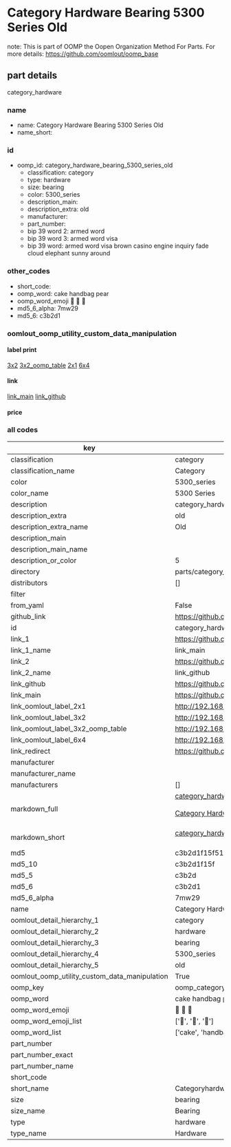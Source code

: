 # Category Hardware Bearing 5300 Series Old  

note: This is part of OOMP the Oopen Organization Method For Parts. For more details: https://github.com/oomlout/oomp_base

##  part details
  



category_hardware



### name
* name: Category Hardware Bearing 5300 Series Old
* name_short: 
### id
* oomp_id: category_hardware_bearing_5300_series_old
  * classification: category
  * type: hardware
  * size: bearing
  * color: 5300_series
  * description_main: 
  * description_extra: old
  * manufacturer: 
  * part_number: 
  * bip 39 word 2: armed word
  * bip 39 word 3: armed word visa
  * bip 39 word: armed word visa brown casino engine inquiry fade cloud elephant sunny around

### other_codes
* short_code: 
* oomp_word: cake handbag pear
* oomp_word_emoji :cake: :handbag: :pear:
* md5_6_alpha: 7mw29
* md5_6: c3b2d1






### oomlout_oomp_utility_custom_data_manipulation
#### label print
[3x2](http://192.168.1.245:1112/?label=oomp%207mw29)
[3x2_oomp_table](http://192.168.1.108:1112/?label=oomp%207mw29)
[2x1](http://192.168.1.242:1112/?label=oomp%207mw29)
[6x4](http://192.168.1.55:1112/?label=oomp%207mw29)    

#### link

[link_main](https://github.com/oomlout/oomlout_oomp_version_1_messy/tree/main/parts/category_hardware_bearing_5300_series_old) [link_github](https://github.com/oomlout/oomlout_oomp_version_1_messy/tree/main/parts/category_hardware_bearing_5300_series_old)                             

#### price







### all codes 
| key | value |  
| --- | --- |  
| classification | category |  
| classification_name | Category |  
| color | 5300_series |  
| color_name | 5300 Series |  
| description | category_hardware |  
| description_extra | old |  
| description_extra_name | Old |  
| description_main |  |  
| description_main_name |  |  
| description_or_color | 5  |  
| directory | parts/category_hardware_bearing_5300_series_old |  
| distributors | [] |  
| filter |  |  
| from_yaml | False |  
| github_link | https://github.com/oomlout/oomlout_oomp_part_src/tree/main/parts/category_hardware_bearing_5300_series_old |  
| id | category_hardware_bearing_5300_series_old |  
| link_1 | https://github.com/oomlout/oomlout_oomp_version_1_messy/tree/main/parts/category_hardware_bearing_5300_series_old |  
| link_1_name | link_main |  
| link_2 | https://github.com/oomlout/oomlout_oomp_version_1_messy/tree/main/parts/category_hardware_bearing_5300_series_old |  
| link_2_name | link_github |  
| link_github | https://github.com/oomlout/oomlout_oomp_version_1_messy/tree/main/parts/category_hardware_bearing_5300_series_old |  
| link_main | https://github.com/oomlout/oomlout_oomp_version_1_messy/tree/main/parts/category_hardware_bearing_5300_series_old |  
| link_oomlout_label_2x1 | http://192.168.1.242:1112/?label=oomp%207mw29 |  
| link_oomlout_label_3x2 | http://192.168.1.245:1112/?label=oomp%207mw29 |  
| link_oomlout_label_3x2_oomp_table | http://192.168.1.108:1112/?label=oomp%207mw29 |  
| link_oomlout_label_6x4 | http://192.168.1.55:1112/?label=oomp%207mw29 |  
| link_redirect | https://github.com/oomlout/oomlout_oomp_version_1_messy/tree/main/parts/category_hardware_bearing_5300_series_old |  
| manufacturer |  |  
| manufacturer_name |  |  
| manufacturers | [] |  
| markdown_full | [category_hardware_bearing_5300_series_old](none)<br>[](none)<br>[Category Hardware Bearing 5300 Series Old](none)<br><br> |  
| markdown_short | [category_hardware_bearing_5300_series_old](none)<br><br> |  
| md5 | c3b2d1f15f51ce992991b1d1e97f585e |  
| md5_10 | c3b2d1f15f |  
| md5_5 | c3b2d |  
| md5_6 | c3b2d1 |  
| md5_6_alpha | 7mw29 |  
| name | Category Hardware Bearing 5300 Series Old |  
| oomlout_detail_hierarchy_1 | category |  
| oomlout_detail_hierarchy_2 | hardware |  
| oomlout_detail_hierarchy_3 | bearing |  
| oomlout_detail_hierarchy_4 | 5300_series |  
| oomlout_detail_hierarchy_5 | old |  
| oomlout_oomp_utility_custom_data_manipulation | True |  
| oomp_key | oomp_category_hardware_bearing_5300_series_old |  
| oomp_word | cake handbag pear |  
| oomp_word_emoji | :cake: :handbag: :pear: |  
| oomp_word_emoji_list | [':cake:', ':handbag:', ':pear:'] |  
| oomp_word_list | ['cake', 'handbag', 'pear'] |  
| part_number |  |  
| part_number_exact |  |  
| part_number_name |  |  
| short_code |  |  
| short_name | Categoryhardware |  
| size | bearing |  
| size_name | Bearing |  
| type | hardware |  
| type_name | Hardware |  
